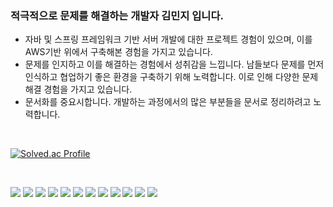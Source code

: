 ### 적극적으로 문제를 해결하는 개발자 김민지 입니다.
- 자바 및 스프링 프레임워크 기반 서버 개발에 대한 프로젝트 경험이 있으며, 이를 AWS기반 위에서 구축해본 경험을 가지고 있습니다.
- 문제를 인지하고 이를 해결하는 경험에서 성취감을 느낍니다. 남들보다 문제를 먼저 인식하고 협업하기 좋은 환경을 구축하기 위해 노력합니다. 이로 인해 다양한 문제해결 경험을 가지고 있습니다.
- 문서화를 중요시합니다. 개발하는 과정에서의 많은 부분들을 문서로 정리하려고 노력합니다.

<br/>

 [![Solved.ac Profile](http://mazassumnida.wtf/api/v2/generate_badge?boj=arepelia)](https://solved.ac/arepelia/)

<br/>
  <p align='left'>
    <img src="https://img.shields.io/badge/JAVA-yellow?style=flat-square&logo=Java&logoColor=white"/></a>
    <img src="https://img.shields.io/badge/Spring-success?style=flat-square&logo=Spring&logoColor=white"/></a>
    <img src="https://img.shields.io/badge/SpringBoot-success?style=flat-square&logo=Spring&logoColor=white"/></a>
    <img src="https://img.shields.io/badge/MySQL-yellow?style=flat-square&logo=MySQL&logoColor=white"/></a>
    <img src="https://img.shields.io/badge/aws-orange?style=flat-square&logo=Amazon AWS&logoColor=white"/></a>
     <img src="https://img.shields.io/badge/Git-blue?style=flat-square&logo=Git&logoColor=white"/></a>
     <img src="https://img.shields.io/badge/JWT-black?style=flat-square&logo=Jwt&logoColor=white"/></a>
     <img src="https://img.shields.io/badge/Jpa-red?style=flat-square&logo=Jwt&logoColor=white"/></a>
     <img src="https://img.shields.io/badge/QueryDsl-yellow?style=flat-square&logo=Jwt&logoColor=white"/></a>
     <img src="https://img.shields.io/badge/JUnit5-green?style=flat-square&logo=JUnit5&logoColor=white"/></a> 
     <img src="https://img.shields.io/badge/RestDocs-purple?style=flat-square&&logoColor=white"/></a>
       <img src="https://img.shields.io/badge/RestAssured-blue?style=flat-square&&logoColor=white"/></a>
  </p>
<br/>
